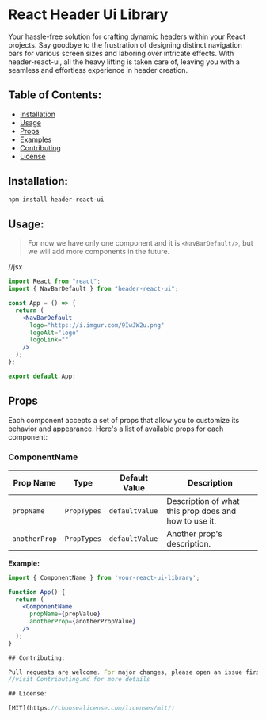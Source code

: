 # React Header Ui Library

Your hassle-free solution for crafting dynamic headers within your React projects. Say goodbye to the frustration of designing distinct navigation bars for various screen sizes and laboring over intricate effects. With header-react-ui, all the heavy lifting is taken care of, leaving you with a seamless and effortless experience in header creation.

## Table of Contents:

- [Installation](#installation)
- [Usage](#usage)
- [Props](#props)
- [Examples](#examples)
- [Contributing](#contributing)
- [License](#license)

## Installation:

```bash
npm install header-react-ui
```

## Usage:

> For now we have only one component and it is `<NavBarDefault/>`, but we will add more components in the future.

//jsx

```jsx
import React from "react";
import { NavBarDefault } from "header-react-ui";

const App = () => {
  return (
    <NavBarDefault
      logo="https://i.imgur.com/9IwJW2u.png"
      logoAlt="logo"
      logoLink=""
    />
  );
};

export default App;
```

## Props

Each component accepts a set of props that allow you to customize its behavior and appearance. Here's a list of available props for each component:

### ComponentName

| Prop Name     | Type        | Default Value  | Description                                           |
| ------------- | ----------- | -------------- | ----------------------------------------------------- |
| `propName`    | `PropTypes` | `defaultValue` | Description of what this prop does and how to use it. |
| `anotherProp` | `PropTypes` | `defaultValue` | Another prop's description.                           |

**Example:**

```jsx
import { ComponentName } from 'your-react-ui-library';

function App() {
  return (
    <ComponentName
      propName={propValue}
      anotherProp={anotherPropValue}
    />
  );
}

## Contributing:

Pull requests are welcome. For major changes, please open an issue first to discuss what you would like to change.
//visit Contributing.md for more details

## License:

[MIT](https://choosealicense.com/licenses/mit/)
```
